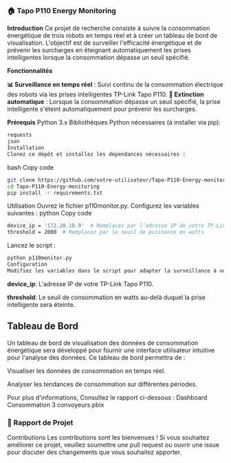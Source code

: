 ### 🏠 Tapo P110 Energy Monitoring

**Introduction**
Ce projet de recherche consiste à suivre la consommation énergétique de trois robots en temps réel et à créer un tableau de bord de visualisation. L'objectif est de surveiller l'efficacité énergétique et de prévenir les surcharges en éteignant automatiquement les prises intelligentes lorsque la consommation dépasse un seuil spécifié.

**Fonctionnalités**

**📊 Surveillance en temps réel** : Suivi continu de la consommation électrique des robots via les prises intelligentes TP-Link Tapo P110.
**🚦 Extinction automatique** : Lorsque la consommation dépasse un seuil spécifié, la prise intelligente s'éteint automatiquement pour prévenir les surcharges.

**Prérequis**
Python 3.x
Bibliothèques Python nécessaires (à installer via pip):
   ```bash
requests
json
Installation
Clonez ce dépôt et installez les dépendances nécessaires :
   ```
bash
Copy code
   ```bash
git clone https://github.com/votre-utilisateur/Tapo-P110-Energy-monitoring.git
cd Tapo-P110-Energy-monitoring
pip install -r requirements.txt
   ```
Utilisation
Ouvrez le fichier p110monitor.py.
Configurez les variables suivantes :
python
Copy code
   ```bash
device_ip = '172.20.10.9'  # Remplacez par l'adresse IP de votre TP-Link Tapo P110
threshold = 2000  # Remplacez par le seuil de puissance en watts
   ```
Lancez le script :

   ```bash
python p110monitor.py
Configuration
Modifiez les variables dans le script pour adapter la surveillance à votre configuration :
   ```

**device_ip**: L'adresse IP de votre TP-Link Tapo P110.

**threshold**: Le seuil de consommation en watts au-delà duquel la prise intelligente sera éteinte.

## Tableau de Bord

Un tableau de bord de visualisation des données de consommation énergétique sera développé pour fournir une interface utilisateur intuitive pour l'analyse des données. Ce tableau de bord permettra de :

Visualiser les données de consommation en temps réel.

Analyser les tendances de consommation sur différentes périodes.



   Pour plus d'informations, Consultez le rapport ci-dessous : Dashboard Consommation 3 convoyeurs.pbix


### 📄 Rapport de Projet

Contributions
Les contributions sont les bienvenues ! Si vous souhaitez améliorer ce projet, veuillez soumettre une pull request ou ouvrir une issue pour discuter des changements que vous souhaitez apporter.



